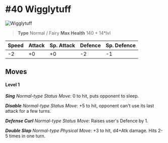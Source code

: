 # #40 Wigglytuff


![Wigglytuff](https://img.pokemondb.net/sprites/home/normal/1x/wigglytuff.png)

> **Type** Normal / Fairy
> **Max Health** 140 + 14\*lvl

| Speed | Attack | Sp. Attack | Defence | Sp. Defence |
| ----- | ------ | ---------- | ------- | ----------- |
| -2 | +0 | +0 | -2 | -1 |

## Moves
#### Level 1

***Sing** Normal-type Status Move*: 0 to hit, puts opponent to sleep.

***Disable** Normal-type Status Move*: +5 to hit, opponent can't use its last attack for a few turns.

***Defense Curl** Normal-type Status Move*: Raises user's Defence by 1.

***Double Slap** Normal-type Physical Move*: +3 to hit, d4+Atk damage. Hits 2-5 times in one turn.

